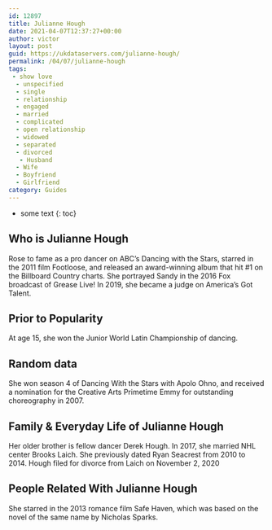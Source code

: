 ```yaml
---
id: 12897
title: Julianne Hough
date: 2021-04-07T12:37:27+00:00
author: victor
layout: post
guid: https://ukdataservers.com/julianne-hough/
permalink: /04/07/julianne-hough
tags:
 - show love
  - unspecified
  - single
  - relationship
  - engaged
  - married
  - complicated
  - open relationship
  - widowed
  - separated
  - divorced
   - Husband
  - Wife
  - Boyfriend
  - Girlfriend
category: Guides
---
```


* some text
{: toc}


## Who is Julianne Hough



Rose to fame as a pro dancer on ABC&#8217;s Dancing with the Stars, starred in the 2011 film Footloose, and released an award-winning album that hit #1 on the Billboard Country charts. She portrayed Sandy in the 2016 Fox broadcast of Grease Live! In 2019, she became a judge on America&#8217;s Got Talent.

                
                
                
## Prior to Popularity



At age 15, she won the Junior World Latin Championship of dancing. 

                
                
                
## Random data



She won season 4 of Dancing With the Stars with Apolo Ohno, and received a nomination for the Creative Arts Primetime Emmy for outstanding choreography in 2007. 

                
                
                
## Family & Everyday Life of Julianne Hough



Her older brother is fellow dancer Derek Hough. In 2017, she married NHL center Brooks Laich. She previously dated Ryan Seacrest from 2010 to 2014. Hough filed for divorce from Laich on November 2, 2020

                
                
                
## People Related With Julianne Hough



She starred in the 2013 romance film Safe Haven, which was based on the novel of the same name by Nicholas Sparks. 

                
              
            
          
          
          